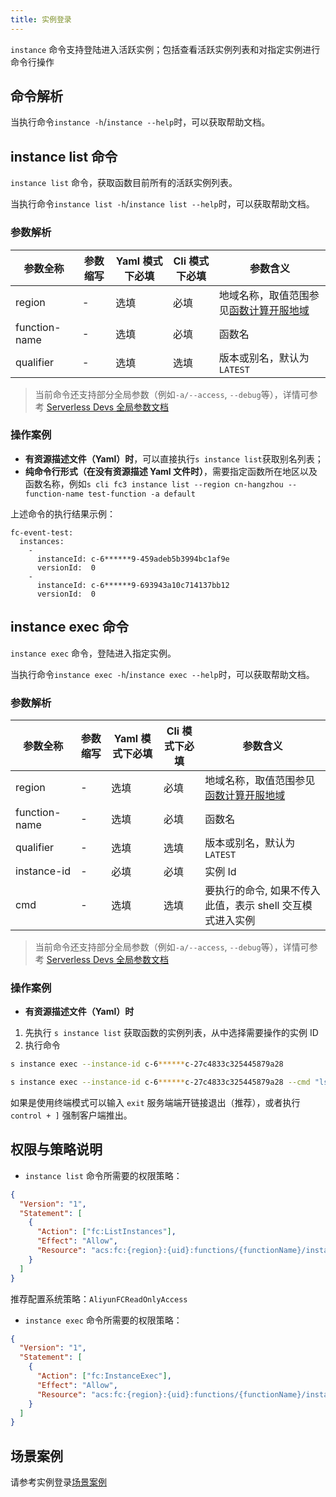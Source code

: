```yaml
---
title: 实例登录
---
```


`instance` 命令支持登陆进入活跃实例；包括查看活跃实例列表和对指定实例进行命令行操作

## 命令解析

当执行命令`instance -h`/`instance --help`时，可以获取帮助文档。

## instance list 命令

`instance list` 命令，获取函数目前所有的活跃实例列表。

当执行命令`instance list -h`/`instance list --help`时，可以获取帮助文档。

### 参数解析

| 参数全称      | 参数缩写 | Yaml 模式下必填 | Cli 模式下必填 | 参数含义                                                                                       |
| ------------- | -------- | --------------- | -------------- | ---------------------------------------------------------------------------------------------- |
| region        | -        | 选填            | 必填           | 地域名称，取值范围参见[函数计算开服地域](https://help.aliyun.com/document_detail/2512917.html) |
| function-name | -        | 选填            | 必填           | 函数名                                                                                         |
| qualifier     | -        | 选填            | 选填           | 版本或别名，默认为 `LATEST`                                                                    |

> 当前命令还支持部分全局参数（例如`-a/--access`, `--debug`等），详情可参考 [Serverless Devs 全局参数文档](../../builtin/index.md)

### 操作案例

- **有资源描述文件（Yaml）时**，可以直接执行`s instance list`获取别名列表；
- **纯命令行形式（在没有资源描述 Yaml 文件时）**，需要指定函数所在地区以及函数名称，例如`s cli fc3 instance list --region cn-hangzhou --function-name test-function -a default`

上述命令的执行结果示例：

```text
fc-event-test:
  instances:
    -
      instanceId: c-6******9-459adeb5b3994bc1af9e
      versionId:  0
    -
      instanceId: c-6******9-693943a10c714137bb12
      versionId:  0
```

## instance exec 命令

`instance exec` 命令，登陆进入指定实例。

当执行命令`instance exec -h`/`instance exec --help`时，可以获取帮助文档。

### 参数解析

| 参数全称      | 参数缩写 | Yaml 模式下必填 | Cli 模式下必填 | 参数含义                                                                                       |
| ------------- | -------- | --------------- | -------------- | ---------------------------------------------------------------------------------------------- |
| region        | -        | 选填            | 必填           | 地域名称，取值范围参见[函数计算开服地域](https://help.aliyun.com/document_detail/2512917.html) |
| function-name | -        | 选填            | 必填           | 函数名                                                                                         |
| qualifier     | -        | 选填            | 选填           | 版本或别名，默认为 `LATEST`                                                                    |
| instance-id   | -        | 必填            | 必填           | 实例 Id                                                                                        |
| cmd           | -        | 选填            | 选填           | 要执行的命令, 如果不传入此值，表示 shell 交互模式进入实例                                      |

> 当前命令还支持部分全局参数（例如`-a/--access`, `--debug`等），详情可参考 [Serverless Devs 全局参数文档](../../builtin/index.md)

### 操作案例

- **有资源描述文件（Yaml）时**

1. 先执行 `s instance list` 获取函数的实例列表，从中选择需要操作的实例 ID
2. 执行命令

```bash
s instance exec --instance-id c-6******c-27c4833c325445879a28

s instance exec --instance-id c-6******c-27c4833c325445879a28 --cmd "ls -lh"
```

如果是使用终端模式可以输入 `exit` 服务端端开链接退出（推荐），或者执行 `control + ]` 强制客户端推出。

## 权限与策略说明

- `instance list` 命令所需要的权限策略：

```json
{
  "Version": "1",
  "Statement": [
    {
      "Action": ["fc:ListInstances"],
      "Effect": "Allow",
      "Resource": "acs:fc:{region}:{uid}:functions/{functionName}/instances/*"
    }
  ]
}
```

推荐配置系统策略：`AliyunFCReadOnlyAccess`

- `instance exec` 命令所需要的权限策略：

```json
{
  "Version": "1",
  "Statement": [
    {
      "Action": ["fc:InstanceExec"],
      "Effect": "Allow",
      "Resource": "acs:fc:{region}:{uid}:functions/{functionName}/instances/*"
    }
  ]
}
```

## 场景案例

请参考实例登录[场景案例](../../../practices/troubleshooting.md/#_3)
